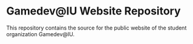 # Gamedev@IU Website Repository

This repository contains the source for the public website of the student organization Gamedev@IU.